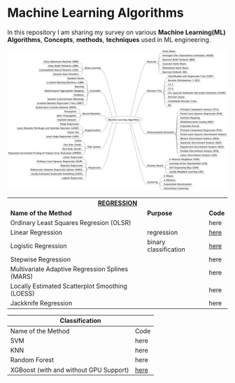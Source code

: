 # Machine Learning Algorithms

In this repository I am sharing my survey on various **Machine Learning(ML) Algorithms**, **Concepts**, **methods**, **techniques** used in ML engineering.

![Alt text](All_Algos.png)



 <table>
  <tr>
    <th colspan="3"><span style="font-weight:bold;text-decoration:underline">REGRESSION</span><br></th>
  </tr>
  <tr>
    <td><span style="font-weight:bold">Name of the Method</span></td>
    <td><span style="font-weight:bold">Purpose</span></td>
    <td><span style="font-weight:bold">Code</span></td>
  </tr>
  <tr>
    <td>Ordinary Least Squares Regresion (OLSR)</td>
    <td></td>
    <td>here</td>
  </tr>
  <tr>
    <td>Linear Regression</td>
    <td>regression</td>
    <td><a href="https://github.com/abhinabasaha/Machine_Learning_Algorithms/tree/master/Regression/Linear_Regression">here</td>
  </tr>
  <tr>
    <td>Logistic Regression</td>
    <td>binary classification</td>
    <td><a href="https://github.com/abhinabasaha/Machine_Learning_Algorithms/tree/master/Regression/Logistic_Regression">here</td>
  </tr>
  <tr>
    <td>Stepwise Regression</td>
    <td></td>
    <td>here</td>
  </tr>
  <tr>
    <td>Multivariate Adaptive Regression Splines (MARS)</td>
    <td></td>
    <td>here</td>
  </tr>
  <tr>
    <td>Locally Estimated Scatterplot Smoothing (LOESS)</td>
    <td></td>
    <td>here</td>
  </tr>
  <tr>
    <td>Jackknife Regression</td>
    <td></td>
    <td>here</td>
  </tr>
</table>



<table>
<thead>
  <tr>
    <th colspan="2">Classification<br></th>
  </tr>
</thead>
<tbody>
  <tr>
    <td>Name of the Method</td>
    <td>Code</td>
  </tr>
  <tr>
    <td>SVM</td>
    <td>here</td>
  </tr>
  <tr>
    <td>KNN</td>
    <td>here</td>
  </tr>
  <tr>
    <td>Random Forest</td>
    <td>here</td>
  </tr>
  <tr>
    <td>XGBoost (with and without GPU Support)</td>
    <td><a href="https://github.com/abhinabasaha/Machine_Learning_Algorithms/blob/master/Ensemble%20Learning/XG_boost/XG_boost.ipynb">here</a></td>
  </tr>
</tbody>
</table>
